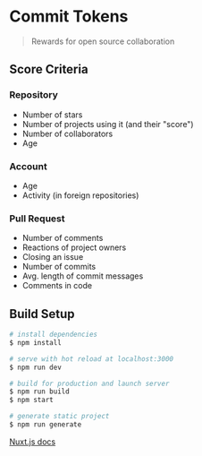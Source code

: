 # Commit Tokens

> Rewards for open source collaboration

## Score Criteria

### Repository

- Number of stars
- Number of projects using it (and their "score")
- Number of collaborators
- Age

### Account

- Age
- Activity (in foreign repositories)

### Pull Request

- Number of comments
- Reactions of project owners
- Closing an issue
- Number of commits
- Avg. length of commit messages
- Comments in code

## Build Setup

```bash
# install dependencies
$ npm install

# serve with hot reload at localhost:3000
$ npm run dev

# build for production and launch server
$ npm run build
$ npm start

# generate static project
$ npm run generate
```

[Nuxt.js docs](https://nuxtjs.org)
